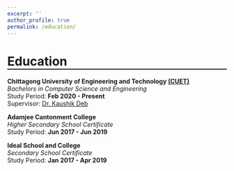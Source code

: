 ```yaml
---
excerpt: ''
author_profile: true
permalink: /education/
---
```

<h1 style="border-bottom: 2px solid;">Education</h1>


**Chittagong University of Engineering and Technology [(CUET)](https://www.cuet.ac.bd/dept/cse)**  
_Bachelors in Computer Science and Engineering_  
Study Period: <b>Feb 2020 - Present</b>  
Supervisor: [Dr. Kaushik Deb](https://scholar.google.com/citations?user=du_bCPIAAAAJ&hl=en)

**Adamjee Cantonment College**  
_Higher Secondary School Certificate_  
Study Period: <b>Jun 2017 - Jun 2019</b>  

**Ideal School and College**  
_Secondary School Certificate_  
Study Period: <b>Jan 2017 - Apr 2019</b>  

